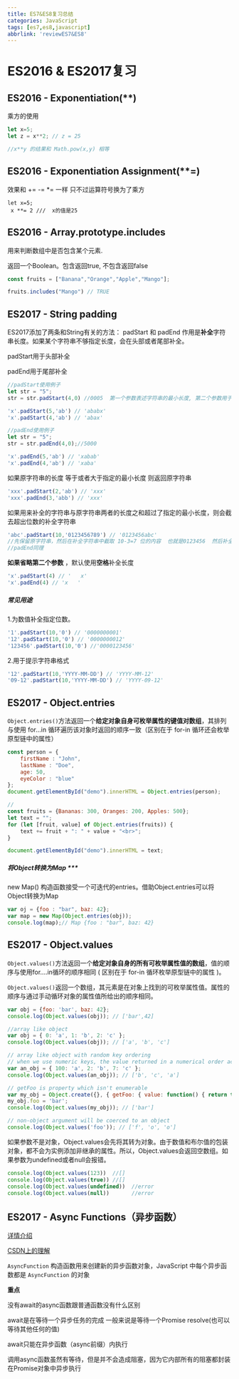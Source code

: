 ```yaml
---
title: ES7&ES8复习总结
categories: JavaScript
tags: [es7,es8,javascript]
abbrlink: 'reviewES7&ES8'
---
```


# ES2016 & ES2017复习

## ES2016 - Exponentiation(**)

乘方的使用

```javascript
let x=5;
let z = x**2; // z = 25

//x**y 的结果和 Math.pow(x,y) 相等
```

## ES2016 - Exponentiation Assignment(**=)

效果和 +=   -=   *= 一样  只不过运算符号换为了乘方

```
let x=5;
 x **= 2 ///  x的值是25
```

## ES2016 - Array.prototype.includes

用来判断数组中是否包含某个元素.  

返回一个Boolean。包含返回true, 不包含返回false

```javascript
const fruits = ["Banana","Orange","Apple","Mango"];

fruits.includes("Mango") // TRUE
```

## ES2017 - String padding

ES2017添加了两条和String有关的方法： padStart  和  padEnd  作用是**补全**字符串长度。如果某个字符串不够指定长度，会在头部或者尾部补全。

padStart用于头部补全

padEnd用于尾部补全

```javascript
//padStart使用例子
let str = "5";
str = str.padStart(4,0) //0005  第一个参数表述字符串的最小长度, 第二个参数用于设置补全的内容

'x'.padStart(5,'ab') // 'ababx'
'x'.padStart(4,'ab') // 'abax'

//padEnd使用例子
let str = "5";
str = str.padEnd(4,0);//5000

'x'.padEnd(5,'ab') // 'xabab'
'x'.padEnd(4,'ab') // 'xaba'
```



如果原字符串的长度 等于或者大于指定的最小长度  则返回原字符串

```javascript
'xxx'.padStart(2,'ab') // 'xxx'
'xxx'.padEnd(3,'abb') // 'xxx'
```



如果用来补全的字符串与原字符串两者的长度之和超过了指定的最小长度，则会截去超出位数的补全字符串

```javascript
'abc'.padStart(10,'0123456789') // '0123456abc'
//先保留原字符串，然后在补全字符串中截取 10-3=7 位的内容  也就是0123456  然后补全在原字符串前(因为是padStart)
//padEnd同理
```



**如果省略第二个参数** ，默认使用**空格**补全长度 

```javascript
'x'.padStart(4) // '   x'
'x'.padEnd(4) // 'x   '
```

##### 常见用途

1.为数值补全指定位数。

```javascript
'1'.padStart(10,'0') // '0000000001'
'12'.padStart(10,'0') // '0000000012'
'123456'.padStart(10,'0') //'0000123456'
```

2.用于提示字符串格式

```javascript
'12'.padStart(10,'YYYY-MM-DD') // 'YYYY-MM-12'
'09-12'.padStart(10,'YYYY-MM-DD') // 'YYYY-09-12'
```

## ES2017 - Object.entries

`Object.entries()`方法返回一个**给定对象自身可枚举属性的键值对数组**，其排列与使用 for...in 循环遍历该对象时返回的顺序一致（区别在于 for-in 循环还会枚举原型链中的属性）

```javascript
const person = {
    firstName : "John",
    lastName : "Doe",
    age: 50,
    eyeColor : "blue"
};
document.getElementById("demo").innerHTML = Object.entries(person);

//
const fruits = {Bananas: 300, Oranges: 200, Apples: 500};
let text = "";
for (let [fruit, value] of Object.entries(fruits)) {
    text += fruit + ": " + value + "<br>";
}

document.getElementById("demo").innerHTML = text;
```

##### 将Object转换为Map ***

new Map() 构造函数接受一个可迭代的entries。借助Object.entries可以将Object转换为Map

```javascript
var oj = {foo : "bar", baz: 42};
var map = new Map(Object.entries(obj));
console.log(map);// Map {foo : "bar", baz: 42}
```



## ES2017 - Object.values

`Object.values()`方法返回一个**给定对象自身的所有可枚举属性值的数组**，值的顺序与使用for....in循环的顺序相同 ( 区别在于 for-in 循环枚举原型链中的属性 )。

`Object.values()`返回一个数组，其元素是在对象上找到的可枚举属性值。属性的顺序与通过手动循环对象的属性值所给出的顺序相同。

```javascript
var obj = {foo: 'bar', baz: 42};
console.log(Object.values(obj)); // ['bar',42]

//array like object
var obj = { 0: 'a', 1: 'b', 2: 'c' };
console.log(Object.values(obj)); // ['a', 'b', 'c']

// array like object with random key ordering
// when we use numeric keys, the value returned in a numerical order according to the keys
var an_obj = { 100: 'a', 2: 'b', 7: 'c' };
console.log(Object.values(an_obj)); // ['b', 'c', 'a']

// getFoo is property which isn't enumerable
var my_obj = Object.create({}, { getFoo: { value: function() { return this.foo; } } });
my_obj.foo = 'bar';
console.log(Object.values(my_obj)); // ['bar']

// non-object argument will be coerced to an object
console.log(Object.values('foo')); // ['f', 'o', 'o']
```



如果参数不是对象，Object.values会先将其转为对象。由于数值和布尔值的包装对象，都不会为实例添加非继承的属性。所以，Object.values会返回空数组。如果参数为undefined或者null会报错。

```javascript
console.log(Object.values(123))  //[]
console.log(Object.values(true)) //[]
console.log(Object.values(undefined))  //error
console.log(Object.values(null))       //error
```



## ES2017 - Async Functions（异步函数）

[详情介绍](https://developer.mozilla.org/zh-CN/docs/Web/JavaScript/Reference/Global_Objects/AsyncFunction)

[CSDN上的理解](https://blog.csdn.net/u012468376/article/details/80699303) 

`AsyncFunction` 构造函数用来创建新的异步函数对象，JavaScript 中每个异步函数都是 `AsyncFunction` 的对象

**重点**  

没有await的async函数跟普通函数没有什么区别

await是在等待一个异步任务的完成 一般来说是等待一个Promise resolve(也可以等待其他任何的值)

await只能在异步函数（async前缀）内执行

调用async函数虽然有等待，但是并不会造成阻塞，因为它内部所有的阻塞都封装在Promise对象中异步执行

